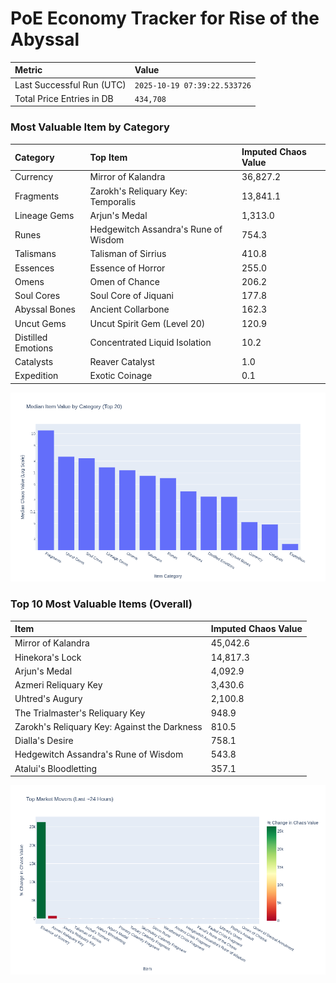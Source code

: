 # PoE Economy Tracker for Rise of the Abyssal

<!-- START_MAINTENANCE -->
| Metric | Value |
|:---|:---|
| Last Successful Run (UTC) | `2025-10-19 07:39:22.533726` |
| Total Price Entries in DB | `434,708` |

<!-- END_MAINTENANCE -->

<!-- START_DATAFRAME_DEBUG -->
<!-- END_DATAFRAME_DEBUG -->

<!-- START_CATEGORY_ANALYSIS -->
### Most Valuable Item by Category
| Category | Top Item | Imputed Chaos Value |
| :--- | :--- | :--- |
| Currency | Mirror of Kalandra | 36,827.2 |
| Fragments | Zarokh's Reliquary Key: Temporalis | 13,841.1 |
| Lineage Gems | Arjun's Medal | 1,313.0 |
| Runes | Hedgewitch Assandra's Rune of Wisdom | 754.3 |
| Talismans | Talisman of Sirrius | 410.8 |
| Essences | Essence of Horror | 255.0 |
| Omens | Omen of Chance | 206.2 |
| Soul Cores | Soul Core of Jiquani | 177.8 |
| Abyssal Bones | Ancient Collarbone | 162.3 |
| Uncut Gems | Uncut Spirit Gem (Level 20) | 120.9 |
| Distilled Emotions | Concentrated Liquid Isolation | 10.2 |
| Catalysts | Reaver Catalyst | 1.0 |
| Expedition | Exotic Coinage | 0.1 |


![Category Analysis Chart](charts/category_analysis.png)
<!-- END_ANALYSIS -->

<!-- START_ANALYSIS -->
### Top 10 Most Valuable Items (Overall)
| Item | Imputed Chaos Value |
| :--- | :--- |
| Mirror of Kalandra | 45,042.6 |
| Hinekora's Lock | 14,817.3 |
| Arjun's Medal | 4,092.9 |
| Azmeri Reliquary Key | 3,430.6 |
| Uhtred's Augury | 2,100.8 |
| The Trialmaster's Reliquary Key | 948.9 |
| Zarokh's Reliquary Key: Against the Darkness | 810.5 |
| Dialla's Desire | 758.1 |
| Hedgewitch Assandra's Rune of Wisdom | 543.8 |
| Atalui's Bloodletting | 357.1 |


![Market Movers Chart](charts/market_movers.png)
<!-- END_ANALYSIS -->
